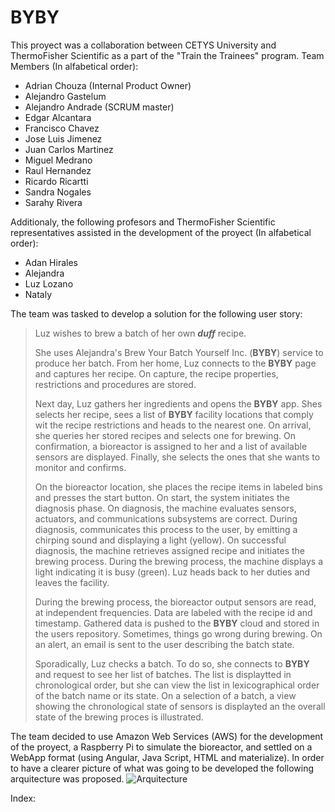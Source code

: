 # BYBY
This proyect was a collaboration between CETYS University and ThermoFisher Scientific as a part of the "Train the Trainees" program. 
Team Members (In alfabetical order):
* Adrian Chouza (Internal Product Owner)
* Alejandro Gastelum
* Alejandro Andrade (SCRUM master)
* Edgar Alcantara
* Francisco Chavez
* Jose Luis Jimenez
* Juan Carlos Martinez
* Miguel Medrano
* Raul Hernandez
* Ricardo Ricartti
* Sandra Nogales
* Sarahy Rivera
  
Additionaly, the following profesors and ThermoFisher Scientific representatives assisted in the development of the proyect (In alfabetical order):
* Adan Hirales
* Alejandra
* Luz Lozano
* Nataly 
  
The team was tasked to develop a solution for the following user story: 
> Luz wishes to brew a batch of her own ***duff*** recipe.
>
> She uses Alejandra's Brew Your Batch Yourself Inc. (**BYBY**) service to produce her batch. From her home, Luz connects to the **BYBY** page and captures her recipe. On capture, the recipe properties, restrictions and procedures are stored. 
>
> Next day, Luz gathers her ingredients and opens the **BYBY** app. Shes selects her recipe, sees a list of **BYBY** facility locations that comply wit the recipe restrictions and heads to the nearest one. On arrival, she queries her stored recipes and selects one for brewing. On confirmation, a bioreactor is assigned to her and a list of available sensors are displayed. Finally, she selects the ones that she wants to monitor and confirms. 
>
> On the bioreactor location, she places the recipe items in labeled bins and presses the start button. On start, the system initiates the diagnosis phase. On diagnosis, the machine evaluates sensors, actuators, and communications subsystems are correct. During diagnosis, communicates this process to the user, by emitting a chirping sound and displaying a light (yellow). On successful diagnosis, the machine retrieves assigned recipe and initiates the brewing process. During the brewing process, the machine displays a light indicating it is busy (green). Luz heads back to her duties and leaves the facility.
> 
> During the brewing process, the bioreactor output sensors are read, at independent frequencies. Data are labeled with the recipe id and timestamp. Gathered data is pushed to the **BYBY** cloud and stored in the users repository. Sometimes, things go wrong during brewing. On an alert, an email is sent to the user describing the batch state.
> 
> Sporadically, Luz checks a batch. To do so, she connects to **BYBY** and request to see her list of batches. The list is displaytted in chronological order, but she can view the list in lexicographical order of the batch name or its state. On a selection of a batch, a view showing the chronological state of sensors is displayted an the overall state of the brewing proces is illustrated.

The team decided to use Amazon Web Services (AWS) for the development of the proyect, a Raspberry Pi to simulate the bioreactor, and settled on a WebApp format (using Angular, Java Script, HTML and materialize). In order to have a clearer picture of what was going to be developed the following arquitecture was proposed. 
![Arquitecture](https://github.com/KillerFarmer/BYBY/tree/documentation/documentation/img/arquitecture.png "Arquitecture")

Index: